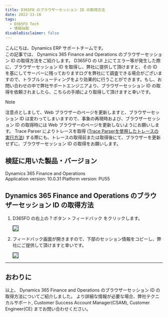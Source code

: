 ```yaml
---
title: D365FO のブラウザーセッション ID の取得方法
date: 2022-11-16
tags:
  - D365FO Tech
  - 情報採取
disableDisclaimer: false
---
```


こんにちは、Dynamics ERP サポートチームです。  
この記事では、 Dynamics 365 Finance and Operations のブラウザーセッション ID の取得方法をご紹介します。
D365FO の UI 上にてエラー等が発生した際に、ブラウザーセッション ID を取得し、弊社に提供して頂けますと、その ID を基にしてサーバーに残っておりますログを弊社にて調査できる場合がございますので、トラブルシューティングをより効果的に行うことができます。もし、お問い合わせの中で弊社サポートエンジニアより、ブラウザーセッション ID の取得を依頼されましたら、こちらの手順により取得して頂けますと幸いです。

<!-- more -->
> [!NOTE]
> 注意点としまして、Web ブラウザーのページを更新しますと、ブラウザーセッション ID は変わってしまいますので、事象の再現時および、ブラウザーセッション ID の取得時には Web ブラウザーのページを更新しないようにお願いします。
> Trace Parser によりトレースを取得 ([Trace Parserを使用したトレースの実行方法](https://jpdynamicserp.github.io/blog/D365FO%20Tech/how-to-get-trace-parser/))  する際にも、トレースの取得前または取得後にて、ブラウザーを更新せずに、ブラウザーセッション ID の取得をお願いします。


## 検証に用いた製品・バージョン
Dynamics 365 Finance and Operations      
Application version: 10.0.31
Platform version: PU55


## Dynamics 365 Finance and Operations のブラウザーセッション ID の取得方法

1. D365FO の右上の ? ボタン > フィードバック をクリックします。

    <img src="./image1.png" style="border: 1px black solid;">

2. フィードバック画面が開きますので、下部のセッション情報をコピーし、弊社にご提供して頂けますと幸いです。

    <img src="./image2.png" style="border: 1px black solid;">


---
## おわりに  

以上、 Dynamics 365 Finance and Operations のブラウザーセッション ID の取得方法についてご紹介しました。
より詳細な情報が必要な場合、弊社テクニカルサポート, Customer Success Account Manager(CSAM), Customer Engineer(CE) までお問い合わせください。
